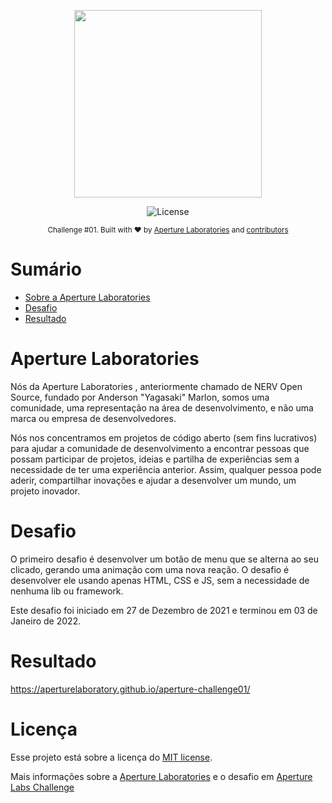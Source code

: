 <p align="center">
   <img src="https://github.com/ApertureLaboratory.png" width="300"/>
</p>

<p align="center">
  <img alt="License" src="https://img.shields.io/badge/license-MIT-258BF1">
</p>

<div align="center">
  <sub>Challenge #01. Built with ❤︎ by
    <a href="https://github.com/ApertureLaboratory">Aperture Laboratories</a> and
    <a href="https://github.com/orgs/ApertureLaboratory/people">
      contributors
    </a>
  </sub>
</div>

# Sumário

* [Sobre a Aperture Laboratories](#aperture-laboratories)
* [Desafio](#desafio)
* [Resultado](#resultado)

# Aperture Laboratories
Nós da Aperture Laboratories , anteriormente chamado de NERV Open Source, fundado por Anderson "Yagasaki" Marlon, somos uma comunidade, uma representação na área de desenvolvimento, e não uma marca ou empresa de desenvolvedores. 

Nós nos concentramos em projetos de código aberto (sem fins lucrativos) para ajudar a comunidade de desenvolvimento a encontrar pessoas que possam participar de projetos, ideias e partilha de experiências sem a necessidade de ter uma experiência anterior. Assim, qualquer pessoa pode aderir, compartilhar inovações e ajudar a desenvolver um mundo, um projeto inovador.

# Desafio
O primeiro desafio é desenvolver um botão de menu que se alterna ao seu clicado, gerando uma animação com uma nova reação.
O desafio é desenvolver ele usando apenas HTML, CSS e JS, sem a necessidade de nenhuma lib ou framework.

Este desafio foi iniciado em 27 de Dezembro de 2021 e terminou em 03 de Janeiro de 2022.

# Resultado

https://aperturelaboratory.github.io/aperture-challenge01/

# Licença

Esse projeto está sobre a licença do [MIT license](./LICENSE).

Mais informações sobre a [Aperture Laboratories](https://aperturelabs.netlify.com/) e o desafio em [Aperture Labs Challenge](https://aperturelabs.netlify.com/challenge/)
